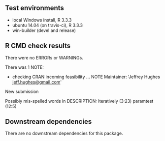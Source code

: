 ## Test environments

* local Windows install, R 3.3.3
* ubuntu 14.04 (on travis-ci), R 3.3.3
* win-builder (devel and release)


## R CMD check results

There were no ERRORs or WARNINGs. 

There was 1 NOTE:

* checking CRAN incoming feasibility ... NOTE
Maintainer: 'Jeffrey Hughes <jeff.hughes@gmail.com>'

New submission

Possibly mis-spelled words in DESCRIPTION:
  Iteratively (3:23)
  paramtest (12:5)


## Downstream dependencies

There are no downstream dependencies for this package.

